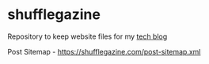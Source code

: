 # shufflegazine
Repository to keep website files for my [tech blog](https://shufflegazine.com)

Post Sitemap - https://shufflegazine.com/post-sitemap.xml
